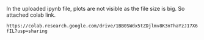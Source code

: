 In the uploaded ipynb file, plots are not visible as the file size is big. So attached colab link.

`https://colab.research.google.com/drive/1BB0SWdx5tZDjlmv8K3nThaYzJ17X6fIL?usp=sharing`
